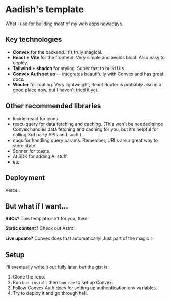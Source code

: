 # Aadish's template

What I use for building most of my web apps nowadays.

## Key technologies

* **Convex** for the backend. It's truly magical.
* **React + Vite** for the frontend. Very simple and avoids bloat. Also easy to deploy.
* **Tailwind + shadcn** for styling. Super fast to build UIs.
* **Convex Auth set up** -- integrates beautifully with Convex and has great docs.
* **Wouter** for routing. Very lightweight; React Router is probably also in a good place now, but I haven't tried it yet.

## Other recommended libraries

* lucide-react for icons.
* react-query for data fetching and caching. (This won't be needed since Convex handles data fetching and caching for you, but it's helpful for calling 3rd party APIs and such.)
* nuqs for handling query params. Remember, URLs are a great way to store state!
* Sonner for toasts.
* AI SDK for adding AI stuff.
* etc.

## Deployment

Vercel.

## But what if I want...

**RSCs?** This template isn't for you, then.

**Static content?** Check out Astro!

**Live update?** Convex does that automatically! Just part of the magic ✨

## Setup

I'll eventually write it out fully later, but the gist is:
1. Clone the repo.
2. Run `bun install` then `bun dev` to set up Convex.
3. Follow Convex Auth docs for setting up authentication env variables.
4. Try to deploy it and go through hell.
